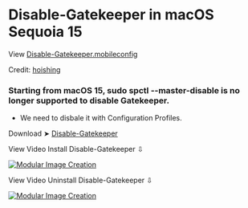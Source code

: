 # Disable-Gatekeeper in macOS Sequoia 15
View [Disable-Gatekeeper.mobileconfig](https://github.com/chris1111/Disable-Gatekeeper/blob/main/Disable-Gatekeeper.mobileconfig)

Credit: [hoishing](https://gist.github.com/hoishing/cadd905b095e15531467255b537f6906)

### Starting from macOS 15, sudo spctl --master-disable is no longer supported to disable Gatekeeper.

- We need to disbale it with Configuration Profiles.

Download ➤ [Disable-Gatekeeper](https://github.com/chris1111/Disable-Gatekeeper/raw/main/Disable-Gatekeeper.zip)

View Video Install Disable-Gatekeeper ⇩

[
](https://youtu.be/dcMujsWGUxo)

[![Modular Image Creation](https://github.com/user-attachments/assets/68f65560-03ae-4dfe-908f-554e30e2906b)](https://youtu.be/dcMujsWGUxo)


View Video Uninstall Disable-Gatekeeper ⇩

[![Modular Image Creation](https://github.com/user-attachments/assets/68f65560-03ae-4dfe-908f-554e30e2906b)](https://youtu.be/EJttKJnIlAQ)

 

